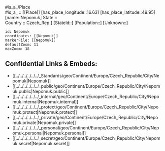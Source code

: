 ﻿---
location: [49.95,16.63] 
mapzoom: [7,12] 
mapmarker: city 
type: City
tags:
- geo/City


SpocWebEntityId: 32776
isDeleted: false
confidential: public

---
#is_a_/Place  
#is_a_ :: [[Place]] 
[has_place_longitude::16.63] 
[has_place_latitude::49.95] 
[name::Nepomuk] 
State ::  
Country :: Czech_Rep.] 
[StateId::] 
[Population::] 
[Unknown::] 


```leaflet
id: Nepomuk
coordinates: [[Nepomuk]] 
markerFile: [[Nepomuk]] 
defaultZoom: 11 
maxZoom: 18
```


## Confidential Links & Embeds: 
- [[../../../../../../_Standards/geo/Continent/Europe/Czech_Republic/City/Nepomuk|Nepomuk]] 
- [[../../../../../../_public/geo/Continent/Europe/Czech_Republic/City/Nepomuk.public|Nepomuk.public]] 
- [[../../../../../../_internal/geo/Continent/Europe/Czech_Republic/City/Nepomuk.internal|Nepomuk.internal]] 
- [[../../../../../../_protect/geo/Continent/Europe/Czech_Republic/City/Nepomuk.protect|Nepomuk.protect]] 
- [[../../../../../../_private/geo/Continent/Europe/Czech_Republic/City/Nepomuk.private|Nepomuk.private]] 
- [[../../../../../../_personal/geo/Continent/Europe/Czech_Republic/City/Nepomuk.personal|Nepomuk.personal]] 
- [[../../../../../../_secret/geo/Continent/Europe/Czech_Republic/City/Nepomuk.secret|Nepomuk.secret]] 
